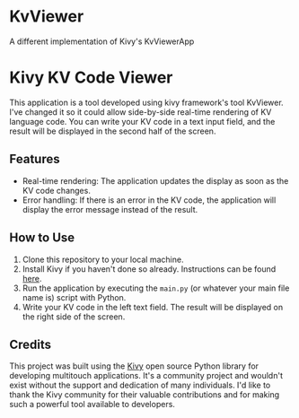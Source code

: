 # KvViewer
A different implementation of Kivy's KvViewerApp
# Kivy KV Code Viewer

This application is a tool developed using kivy framework's tool KvViewer. I've changed it so it could allow side-by-side real-time rendering of KV language code. You can write your KV code in a text input field, and the result will be displayed in the second half of the screen.

## Features

- Real-time rendering: The application updates the display as soon as the KV code changes.
- Error handling: If there is an error in the KV code, the application will display the error message instead of the result.

## How to Use

1. Clone this repository to your local machine.
2. Install Kivy if you haven't done so already. Instructions can be found [here](https://kivy.org/doc/stable/installation/installation.html).
3. Run the application by executing the `main.py` (or whatever your main file name is) script with Python.
4. Write your KV code in the left text field. The result will be displayed on the right side of the screen.

## Credits

This project was built using the [Kivy](https://kivy.org/#home) open source Python library for developing multitouch applications. It's a community project and wouldn't exist without the support and dedication of many individuals. I'd like to thank the Kivy community for their valuable contributions and for making such a powerful tool available to developers.

